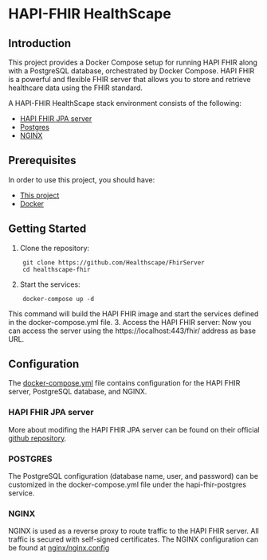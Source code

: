 # HAPI-FHIR HealthScape


## Introduction


This project provides a Docker Compose setup for running HAPI FHIR along with a PostgreSQL database, orchestrated by Docker Compose. HAPI FHIR is a powerful and flexible FHIR server that allows you to store and retrieve healthcare data using the FHIR standard.


A HAPI-FHIR HealthScape stack environment consists of the following:


- [HAPI FHIR JPA server](https://github.com/hapifhir/hapi-fhir-jpaserver-starter)
- [Postgres](https://github.com/postgres/postgres)
- [NGINX](https://github.com/nginx/nginx)


## Prerequisites


In order to use this project, you should have:


- [This project](https://github.com/Healthscape/FhirServer)
- [Docker](https://www.docker.com)


## Getting Started
1. Clone the repository:
```shell
    git clone https://github.com/Healthscape/FhirServer
    cd healthscape-fhir
```
2. Start the services:
```shell
    docker-compose up -d
```
This command will build the HAPI FHIR image and start the services defined in the docker-compose.yml file.
3. Access the HAPI FHIR server:
Now you can access the server using the https://localhost:443/fhir/ address as base URL.


## Configuration
The [docker-compose.yml](https://github.com/Healthscape/FhirServer/blob/main/docker-compose.yml) file contains configuration for the HAPI FHIR server, PostgreSQL database, and NGINX.


### HAPI FHIR JPA server


More about modifing the HAPI FHIR JPA server can be found on their official [github repository](https://github.com/hapifhir/hapi-fhir-jpaserver-starter).


### POSTGRES


The PostgreSQL configuration (database name, user, and password) can be customized in the docker-compose.yml file under the hapi-fhir-postgres service.


### NGINX
NGINX is used as a reverse proxy to route traffic to the HAPI FHIR server. All traffic is secured with self-signed certificates. The NGINX configuration can be found at [nginx/nginx.config](https://github.com/Healthscape/FhirServer/blob/main/nginx/nginx.conf)
